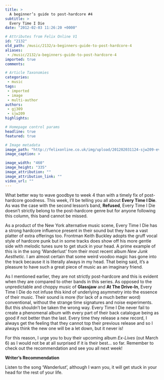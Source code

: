 ```yaml
---
title: >
  A beginner’s guide to post-hardcore #4
subtitle: >
  Every Time I Die
date: "2012-02-03 11:26:20 +0000"

# Attributes from Felix Online V1
id: "2132"
old_path: /music/2132/a-beginners-guide-to-post-hardcore-4
aliases:
 - /music/2132/a-beginners-guide-to-post-hardcore-4
imported: true
comments:

# Article Taxonomies
categories:
 - music
tags:
 - imported
 - image
 - multi-author
authors:
 - gj309
 - sjw209
highlights:

# Homepage control params
headline: true
featured: true

# Image metadata
image_path: "http://felixonline.co.uk/img/upload/201202031124-sjw209-everytimeidie.jpg"
image_caption: >

image_width: "460"
image_height: "335"
image_attribution: ""
image_attribution_link: ""
video_url: ""
---
```


What better way to wave goodbye to week 4 than with a timely fix of post-hardcore goodness. This week, I’ll be telling you all about __Every Time I Die__. As was the case with the second lesson’s band, __Refused__, Every Time I Die doesn’t strictly belong to the post-hardcore genre but for anyone following this column, this band cannot be missed.

As a product of the New York alternative music scene, Every Time I Die has a strong hardcore influence present in their sound but they have a vast platter of extra offerings too. Frontman Keith Buckley adopts the gruff vocal style of hardcore punk but in some tracks does show off his more gentle side with melodic tunes sure to get stuck in your head. A prime example of this is in the song ‘Wanderlust’ from their most recent album _New Junk Aesthetic_. I am almost certain that some weird voodoo magic has gone into the track because it is literally always in my head. That being said, it’s a pleasure to have such a great piece of music as an imaginary friend.

As I mentioned earlier, they are not strictly post-hardcore and this is evident when they are compared to other bands in this series. As opposed to the unpredictable and choppy music of __Glassjaw__ and __At The Drive-In__, Every Time I Die do not infuse this kind of underlying asymmetry into the essence of their music. Their sound is more (for lack of a much better word) conventional, without the strange time signatures and noise experiments. But this shouldn’t be taken the wrong way. Every Time I Die never fail to create a phenomenal album with every part of their back catalogue being as good if not better than the last. Every time they release a new record, I always get the feeling that they cannot top their previous release and so I always think the new one will be a let down, but it never is!

For this reason, I urge you to buy their upcoming album _Ex-Lives_ (out March 6) as I would not be at all surprised if it is their best… so far. Remember to check out the recommendation and see you all next week!

__Writer’s Recommendation__

Listen to the song ‘Wanderlust’, although I warn you, it will get stuck in your head for the rest of your life.
